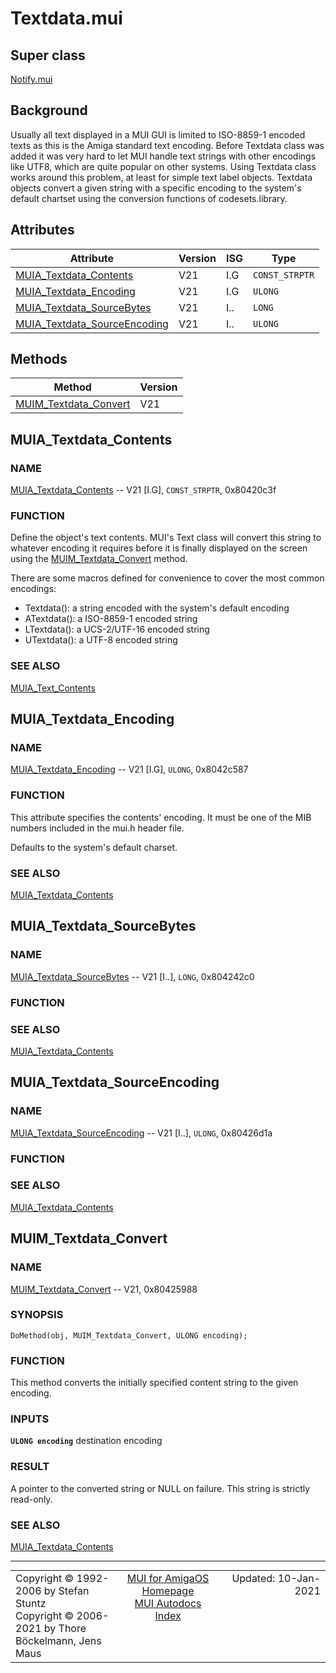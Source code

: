 # Textdata.mui
## Super class
[Notify.mui](MUI_Notify.md)
## Background
Usually all text displayed in a MUI GUI is limited to ISO-8859-1 encoded
texts as this is the Amiga standard text encoding.
Before Textdata class was added it was very hard to let MUI handle text
strings with other encodings like UTF8, which are quite popular on other
systems. Using Textdata class works around this problem, at least for simple
text label objects. Textdata objects convert a given string with a specific
encoding to the system's default chartset using the conversion functions of
codesets.library.
## Attributes
Attribute|Version|ISG|Type
---------|-------|---|----
[MUIA_Textdata_Contents](MUI_Textdata.md/#MUIA_Textdata_Contents)|V21|I.G|`CONST_STRPTR`
[MUIA_Textdata_Encoding](MUI_Textdata.md/#MUIA_Textdata_Encoding)|V21|I.G|`ULONG`
[MUIA_Textdata_SourceBytes](MUI_Textdata.md/#MUIA_Textdata_SourceBytes)|V21|I..|`LONG`
[MUIA_Textdata_SourceEncoding](MUI_Textdata.md/#MUIA_Textdata_SourceEncoding)|V21|I..|`ULONG`

## Methods
Method|Version
------|-------
[MUIM_Textdata_Convert](MUI_Textdata.md/#MUIM_Textdata_Convert)|V21

## MUIA_Textdata_Contents
### NAME
[MUIA_Textdata_Contents](MUI_Textdata.md/#MUIA_Textdata_Contents) -- V21 [I.G], `CONST_STRPTR`, 0x80420c3f

### FUNCTION
Define the object's text contents. MUI's Text class will convert this string
to whatever encoding it requires before it is finally displayed on the
screen using the [MUIM_Textdata_Convert](MUI_Textdata.md/#MUIM_Textdata_Convert) method.

There are some macros defined for convenience to cover the most common
encodings:

  * Textdata():  a string encoded with the system's default encoding
  * ATextdata(): a ISO-8859-1 encoded string
  * LTextdata(): a UCS-2/UTF-16 encoded string
  * UTextdata(): a UTF-8 encoded string

### SEE ALSO
[MUIA_Text_Contents](MUI_Text.md/#MUIA_Text_Contents)

## MUIA_Textdata_Encoding
### NAME
[MUIA_Textdata_Encoding](MUI_Textdata.md/#MUIA_Textdata_Encoding) -- V21 [I.G], `ULONG`, 0x8042c587

### FUNCTION
This attribute specifies the contents' encoding. It must be one of the MIB
numbers included in the mui.h header file.

Defaults to the system's default charset.

### SEE ALSO
[MUIA_Textdata_Contents](MUI_Textdata.md/#MUIA_Textdata_Contents)

## MUIA_Textdata_SourceBytes
### NAME
[MUIA_Textdata_SourceBytes](MUI_Textdata.md/#MUIA_Textdata_SourceBytes) -- V21 [I..], `LONG`, 0x804242c0

### FUNCTION

### SEE ALSO
[MUIA_Textdata_Contents](MUI_Textdata.md/#MUIA_Textdata_Contents)

## MUIA_Textdata_SourceEncoding
### NAME
[MUIA_Textdata_SourceEncoding](MUI_Textdata.md/#MUIA_Textdata_SourceEncoding) -- V21 [I..], `ULONG`, 0x80426d1a

### FUNCTION

### SEE ALSO
[MUIA_Textdata_Contents](MUI_Textdata.md/#MUIA_Textdata_Contents)

## MUIM_Textdata_Convert
### NAME
[MUIM_Textdata_Convert](MUI_Textdata.md/#MUIM_Textdata_Convert) -- V21, 0x80425988

### SYNOPSIS
`DoMethod(obj, MUIM_Textdata_Convert, ULONG encoding);`

### FUNCTION
This method converts the initially specified content string to the given
encoding.

### INPUTS
**`ULONG encoding`**
     destination encoding

### RESULT
A pointer to the converted string or NULL on failure. This string is
strictly read-only.

### SEE ALSO
[MUIA_Textdata_Contents](MUI_Textdata.md/#MUIA_Textdata_Contents)

----
<table class='compact' style='border: none; border-spacing: 0px; margin: 0px' width='100%'>
<tr>
<td style='text-align: left; vertical-align: top' width='33%'>Copyright &copy 1992-2006 by Stefan Stuntz<br>Copyright &copy 2006-2021 by Thore B&ouml;ckelmann, Jens Maus</TD>
<td style='text-align: center; vertical-align: top' width='33%'>
<a href=http://github.com/amiga-mui/muidev>MUI for AmigaOS Homepage</a><br>
<a href=http://github.com/amiga-mui/muidev/autodocs/autodocs.md>MUI Autodocs Index</a>
</td>
<td style='text-align: right; vertical-align: top' width='33%'>Updated: 10-Jan-2021</td>
</tr>
</table>
